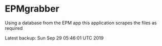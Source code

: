 # EPMgrabber
Using a database from the EPM app this application scrapes the files as required


Latest backup: Sun Sep 29 05:46:01 UTC 2019
